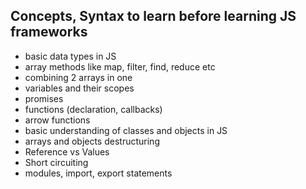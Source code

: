 ## Concepts, Syntax to learn before learning JS frameworks
- basic data types in JS
- array methods like map, filter, find, reduce etc
- combining 2 arrays in one
- variables and their scopes
- promises
- functions (declaration, callbacks)
- arrow functions
- basic understanding of classes and objects in JS
- arrays and objects destructuring
- Reference vs Values
- Short circuiting
- modules, import, export statements